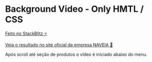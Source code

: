 # Background Video - Only HMTL / CSS

[Feito no StackBlitz ⚡️](https://stackblitz.com/edit/web-platform-7vgm1y)

[Veja o resultado no site oficial da empresa NAVEIA 🥛](https://www2.naveia.com.br/)

Após scroll até seção de produtos o vídeo é iniciado abaixo do menu.
